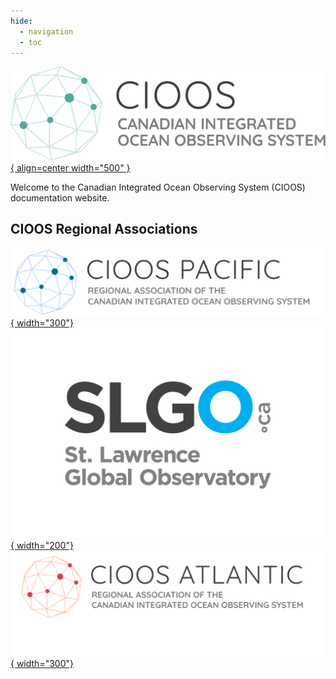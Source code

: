 ```yaml
---
hide:
  - navigation
  - toc
---
```


[![CIOOS logo](assets/logos/cioos-national-color.en.svg){ align=center width="500" }](https://cioos.ca/)

Welcome to the Canadian Integrated Ocean Observing System (CIOOS) documentation website.

 



## CIOOS Regional Associations

[![CIOOS Pacific](./assets/logos/CioosPac_EN.PNG){ width="300"}](https://cioospacific.ca/fr/accueil/)
[![SLGO Logo](./assets/logos/SLGO_Logo.png){ width="200"}](https://ogsl.ca/fr/accueil/)
[![CIOOS Atlantique](./assets/logos/CioosAtl_EN.PNG){ width="300"}](https://cioosatlantic.ca/fr/) 